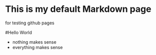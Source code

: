 # This is my default Markdown page
for testing github pages 





#Hello World
- nothing makes sense 
- everything makes sense
